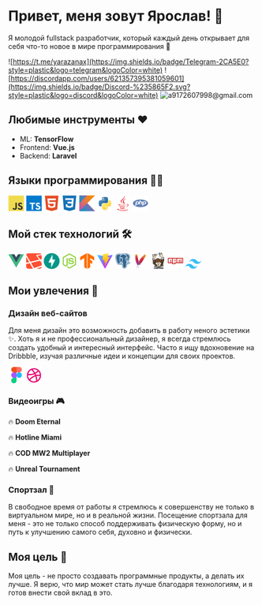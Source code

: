 # Привет, меня зовут Ярослав! 👋

Я молодой fullstack разработчик, который каждый день открывает для себя что-то новое в мире программирования 🌟

![https://t.me/yarazanax](https://img.shields.io/badge/Telegram-2CA5E0?style=plastic&logo=telegram&logoColor=white)
![https://discordapp.com/users/621357395381059601](https://img.shields.io/badge/Discord-%235865F2.svg?style=plastic&logo=discord&logoColor=white)
![a9172607998@gmail.com](https://img.shields.io/badge/Gmail-D14836?style=plastic&logo=gmail&logoColor=white)

## Любимые инструменты ❤️
- ML: **TensorFlow** 
- Frontend: **Vue.js**
- Backend: **Laravel**

## Языки программирования 👨‍💻
<img alt="javascript" style="width: 32px" src="images/pl/javascript.png">
<img alt="typescript" style="width: 32px" src="images/pl/typescript.png">
<img alt="html" style="width: 32px" src="images/pl/html.png">
<img alt="css" style="width: 32px" src="images/pl/css.png">
<img alt="kotlin" style="width: 32px" src="images/pl/kotlin.png">
<img alt="python" style="width: 32px" src="images/pl/python.png">
<img alt="java" style="width: 32px" src="images/pl/java.png">
<img alt="php" style="width: 32px" src="images/pl/php.png">

## Мой стек технологий 🛠️
<img alt="vue" style="width: 32px" src="images/tech/vue.png">
<img alt="laravel" style="width: 32px" src="images/tech/laravel.png">
<img alt="fastapi" style="width: 32px" src="images/tech/fastapi.png">
<img alt="nodejs" style="width: 32px" src="images/tech/nodejs.png">
<img alt="tensorflow" style="width: 32px" src="images/tech/tensorflow.png">
<img alt="vite" style="width: 32px" src="images/tech/vite.png">
<img alt="postgre" style="width: 32px" src="images/tech/postgre.png">
<img alt="apache" style="width: 32px" src="images/tech/apache.png">
<img alt="composer" style="width: 32px" src="images/tech/composer.png">
<img alt="npm" style="width: 32px" src="images/tech/npm.png">
<img alt="tailwind" style="width: 32px" src="images/tech/tailwind.png">

## Мои увлечения 🌟

### Дизайн веб-сайтов 
Для меня дизайн это возможность добавить в работу неного эстетики ✨. 
Хоть я и не профессиональный дизайнер, я всегда стремлюсь создать удобный и интересный интерфейс. 
Часто я ищу вдохновение на Dribbble, изучая различные идеи и концепции для своих проектов.

<img alt="javascript" style="width: 32px" src="images/tech/figma.png">
<img alt="javascript" style="width: 32px" src="images/tech/dribble.png">

### Видеоигры 🎮
🔥 **Doom Eternal**

🔥 **Hotline Miami**

🔥 **COD MW2 Multiplayer**

🔥 **Unreal Tournament**

### Спортзал 💪
В свободное время от работы я стремлюсь к совершенству не только в виртуальном мире, но и в реальной жизни. 
Посещение спортзала для меня - это не только способ поддерживать физическую форму, но и путь к улучшению самого себя, духовно и физически.

## Моя цель 🎯
Моя цель - не просто создавать программные продукты, а делать их лучше.
Я верю, что мир может стать лучше благодаря технологиям, и я готов внести свой вклад в это.
